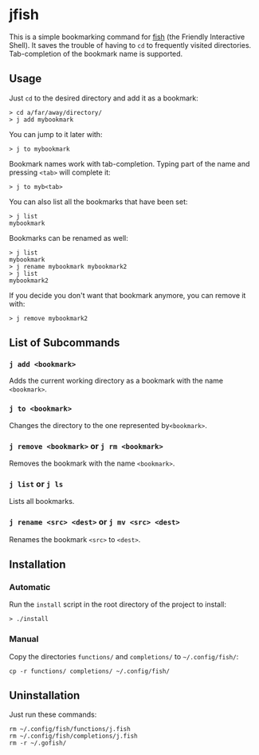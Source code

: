 # jfish

This is a simple bookmarking command for [fish](http://fishshell.com) (the
Friendly Interactive Shell). It saves the trouble of having to `cd` to
frequently visited directories. Tab-completion of the bookmark name is
supported.

## Usage

Just `cd` to the desired directory and add it as a bookmark:

	> cd a/far/away/directory/
	> j add mybookmark

You can jump to it later with:

	> j to mybookmark

Bookmark names work with tab-completion. Typing part of the name and pressing
`<tab>` will complete it:

	> j to myb<tab>

You can also list all the bookmarks that have been set:

	> j list
	mybookmark

Bookmarks can be renamed as well:

	> j list
	mybookmark
	> j rename mybookmark mybookmark2
	> j list
	mybookmark2

If you decide you don't want that bookmark anymore, you can remove it with:

	> j remove mybookmark2


## List of Subcommands

### `j add <bookmark>`

Adds the current working directory as a bookmark with the name `<bookmark>`.

### `j to <bookmark>`

Changes the directory to the one represented by`<bookmark>`.

### `j remove <bookmark>` or `j rm <bookmark>`

Removes the bookmark with the name `<bookmark>`.

### `j list` or `j ls`

Lists all bookmarks.

### `j rename <src> <dest>` or `j mv <src> <dest>`

Renames the bookmark `<src>` to `<dest>`.


## Installation

### Automatic

Run the `install` script in the root directory of the project to install:

	> ./install

### Manual

Copy the directories `functions/` and `completions/` to `~/.config/fish/`:

	cp -r functions/ completions/ ~/.config/fish/

## Uninstallation

Just run these commands:

	rm ~/.config/fish/functions/j.fish
	rm ~/.config/fish/completions/j.fish
	rm -r ~/.gofish/

